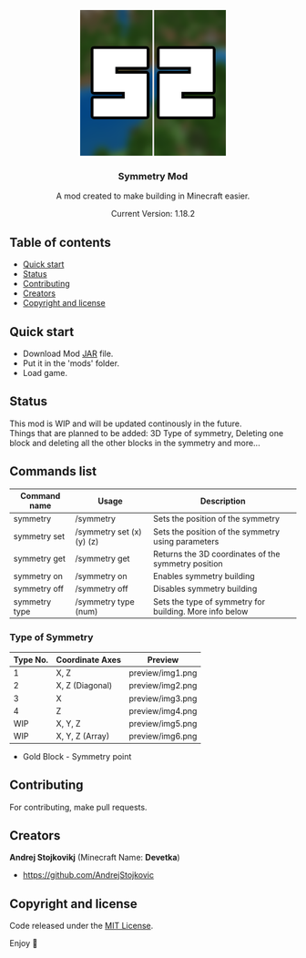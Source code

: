<p align="center">
  <a href="https://github.com/AndrejStojkovic/Symmetry-Mod">
    <img src="symmetrymod.png" alt="Logo" width=256 height=256>
  </a>

  <h3 align="center">Symmetry Mod</h3>

  <p align="center">A mod created to make building in Minecraft easier.</p>
  <p align="center">Current Version: 1.18.2</p>
</p>


## Table of contents

- [Quick start](#quick-start)
- [Status](#status)
- [Contributing](#contributing)
- [Creators](#creators)
- [Copyright and license](#copyright-and-license)


## Quick start

- Download Mod [JAR](https://github.com/AndrejStojkovic/Symmetry-Mod/releases/download/Releases/symmetry-1.0.jar) file.
- Put it in the 'mods' folder.
- Load game.

## Status

This mod is WIP and will be updated continously in the future.  
Things that are planned to be added: 3D Type of symmetry, Deleting one block and deleting all the other blocks in the symmetry and more...

## Commands list

| Command name | Usage | Description |
|--------------|-------|-------------|
| symmetry     | /symmetry   | Sets the position of the symmetry |
| symmetry set | /symmetry set (x) (y) (z)     | Sets the position of the symmetry using parameters |
| symmetry get | /symmetry get | Returns the 3D coordinates of the symmetry position |
| symmetry on  | /symmetry on | Enables symmetry building |
| symmetry off | /symmetry off | Disables symmetry building |
| symmetry type| /symmetry type (num) | Sets the type of symmetry for building. More info below |

### Type of Symmetry

| Type No. | Coordinate Axes | Preview |
|----------|-----------------|---------|
| 1 | X, Z | preview/img1.png |
| 2 | X, Z (Diagonal) | preview/img2.png |
| 3 | X | preview/img3.png |
| 4 | Z | preview/img4.png |
| WIP | X, Y, Z | preview/img5.png |
| WIP | X, Y, Z (Array) | preview/img6.png |

* Gold Block - Symmetry point

## Contributing

For contributing, make pull requests.

## Creators

**Andrej Stojkovikj** (Minecraft Name: **Devetka**)
- <https://github.com/AndrejStojkovic>

## Copyright and license

Code released under the [MIT License](https://github.com/AndrejStojkovic/Symmetry-Mod/blob/master/LICENSE).

Enjoy :metal:
